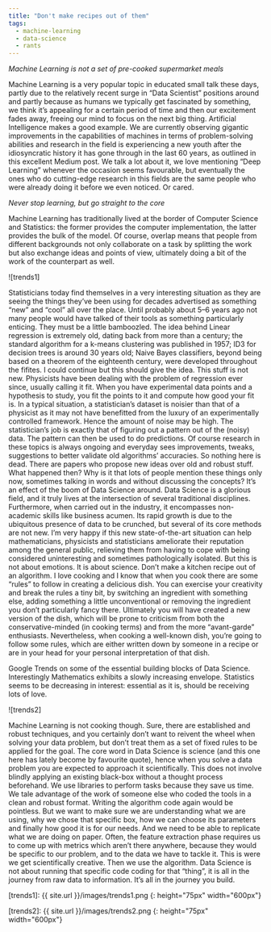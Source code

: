 ```yaml
---
title: "Don't make recipes out of them"
tags:
  - machine-learning
  - data-science
  - rants
---
```


*Machine Learning is not a set of pre-cooked supermarket meals*

Machine Learning is a very popular topic in educated small talk these days, partly due to the relatively recent surge in “Data Scientist” positions around and partly because as humans we typically get fascinated by something, we think it’s appealing for a certain period of time and then our excitement fades away, freeing our mind to focus on the next big thing.
Artificial Intelligence makes a good example. We are currently observing gigantic improvements in the capabilities of machines in terms of problem-solving abilities and research in the field is experiencing a new youth after the idiosyncratic history it has gone through in the last 60 years, as outlined in this excellent Medium post. We talk a lot about it, we love mentioning “Deep Learning” whenever the occasion seems favourable, but eventually the ones who do cutting-edge research in this fields are the same people who were already doing it before we even noticed. Or cared.

*Never stop learning, but go straight to the core*

Machine Learning has traditionally lived at the border of Computer Science and Statistics: the former provides the computer implementation, the latter provides the bulk of the model. Of course, overlap means that people from different backgrounds not only collaborate on a task by splitting the work but also exchange ideas and points of view, ultimately doing a bit of the work of the counterpart as well.

![trends1]

Statisticians today find themselves in a very interesting situation as they are seeing the things they’ve been using for decades advertised as something “new” and “cool” all over the place. Until probably about 5–6 years ago not many people would have talked of their tools as something particularly enticing. They must be a little bamboozled. The idea behind Linear regression is extremely old, dating back from more than a century; the standard algorithm for a k-means clustering was published in 1957; ID3 for decision trees is around 30 years old; Naive Bayes classifiers, beyond being based on a theorem of the eighteenth century, were developed throughout the fifites. I could continue but this should give the idea. This stuff is not new. Physicists have been dealing with the problem of regression ever since, usually calling it fit. When you have experimental data points and a hypothesis to study, you fit the points to it and compute how good your fit is. In a typical situation, a statistician’s dataset is noisier than that of a physicist as it may not have benefitted from the luxury of an experimentally controlled framework. Hence the amount of noise may be high. The statistician’s job is exactly that of figuring out a pattern out of the (noisy) data. The pattern can then be used to do predictions. Of course research in these topics is always ongoing and everyday sees improvements, tweaks, suggestions to better validate old algorithms’ accuracies. So nothing here is dead. There are papers who propose new ideas over old and robust stuff.
What happened then? Why is it that lots of people mention these things only now, sometimes talking in words and without discussing the concepts? It’s an effect of the boom of Data Science around. Data Science is a glorious field, and it truly lives at the intersection of several traditional disciplines. Furthermore, when carried out in the industry, it encompasses non-academic skills like business acumen. Its rapid growth is due to the ubiquitous presence of data to be crunched, but several of its core methods are not new. I’m very happy if this new state-of-the-art situation can help mathematicians, physicists and statisticians ameliorate their reputation among the general public, relieving them from having to cope with being considered uninteresting and sometimes pathologically isolated. But this is not about emotions. It is about science.
Don’t make a kitchen recipe out of an algorithm.
I love cooking and I know that when you cook there are some “rules” to follow in creating a delicious dish. You can exercise your creativity and break the rules a tiny bit, by switching an ingredient with something else, adding something a little unconventional or removing the ingredient you don’t particularly fancy there. Ultimately you will have created a new version of the dish, which will be prone to criticism from both the conservative-minded (in cooking terms) and from the more “avant-garde” enthusiasts. Nevertheless, when cooking a well-known dish, you’re going to follow some rules, which are either written down by someone in a recipe or are in your head for your personal interpretation of that dish.


Google Trends on some of the essential building blocks of Data Science. Interestingly Mathematics exhibits a slowly increasing envelope. Statistics seems to be decreasing in interest: essential as it is, should be receiving lots of love.

![trends2]

Machine Learning is not cooking though. Sure, there are established and robust techniques, and you certainly don’t want to reivent the wheel when solving your data problem, but don’t treat them as a set of fixed rules to be applied for the goal. The core word in Data Science is science (and this one here has lately become by favourite quote), hence when you solve a data problem you are expected to approach it scientifically. This does not involve blindly applying an existing black-box without a thought process beforehand. We use libraries to perform tasks because they save us time. We tale advantage of the work of someone else who coded the tools in a clean and robust format. Writing the algorithm code again would be pointless. But we want to make sure we are understanding what we are using, why we chose that specific box, how we can choose its parameters and finally how good it is for our needs. And we need to be able to replicate what we are doing on paper. Often, the feature extraction phase requires us to come up with metrics which aren’t there anywhere, because they would be specific to our problem, and to the data we have to tackle it. This is were we get scientifically creative. Then we use the algorithm. Data Science is not about running that specific code coding for that “thing”, it is all in the journey from raw data to information. It’s all in the journey you build.

[trends1]: {{ site.url }}/images/trends1.png
{: height="75px" width="600px"}

[trends2]: {{ site.url }}/images/trends2.png
{: height="75px" width="600px"}
